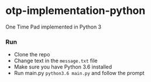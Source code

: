 # otp-implementation-python
One Time Pad implemented in Python 3

### Run
* Clone the repo
* Change text in the `message.txt` file
* Make sure you have Python 3.6 installed
* Run main.py `python3.6 main.py` and follow the prompt
